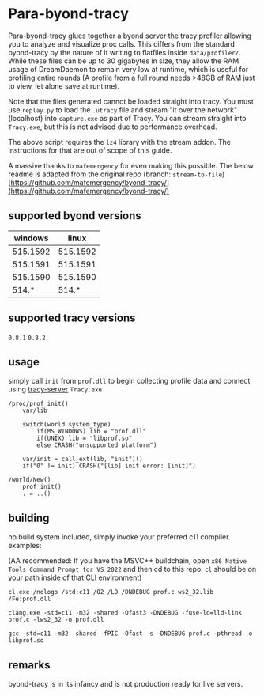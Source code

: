 # Para-byond-tracy

Para-byond-tracy glues together a byond server the tracy profiler allowing you to analyze and visualize proc calls. This differs from the standard byond-tracy by the nature of it writing to flatfiles inside `data/profiler/`. While these files can be up to 30 gigabytes in size, they allow the RAM usage of DreamDaemon to remain very low at runtime, which is useful for profiling entire rounds (A profile from a full round needs >48GB of RAM just to view, let alone save at runtime).

Note that the files generated cannot be loaded straight into tracy. You must use `replay.py` to load the `.utracy` file and stream "it over the network" (localhost) into `capture.exe` as part of Tracy. You can stream straight into `Tracy.exe`, but this is not advised due to performance overhead.

The above script requires the `lz4` library with the stream addon. The instructions for that are out of scope of this guide.

A massive thanks to `mafemergency` for even making this possible. The below readme is adapted from the original repo (branch: `stream-to-file`) [https://github.com/mafemergency/byond-tracy/](https://github.com/mafemergency/byond-tracy/)

## supported byond versions

| windows  | linux    |
| -------- | -------- |
| 515.1592 | 515.1592 |
| 515.1591 | 515.1591 |
| 515.1590 | 515.1590 |
| 514.*    | 514.*    |

## supported tracy versions

`0.8.1` `0.8.2`

## usage

simply call `init` from `prof.dll` to begin collecting profile data and connect using [tracy-server](https://github.com/wolfpld/tracy/releases) `Tracy.exe`

```dm
/proc/prof_init()
    var/lib

    switch(world.system_type)
        if(MS_WINDOWS) lib = "prof.dll"
        if(UNIX) lib = "libprof.so"
        else CRASH("unsupported platform")

    var/init = call_ext(lib, "init")()
    if("0" != init) CRASH("[lib] init error: [init]")

/world/New()
    prof_init()
    . = ..()
```

## building

no build system included, simply invoke your preferred c11 compiler.
examples:

(AA recommended: If you have the MSVC++ buildchain, open `x86 Native Tools Command Prompt for VS 2022` and then cd to this repo. `cl` should be on your path inside of that CLI environment)

```console
cl.exe /nologo /std:c11 /O2 /LD /DNDEBUG prof.c ws2_32.lib /Fe:prof.dll
```

```console
clang.exe -std=c11 -m32 -shared -Ofast3 -DNDEBUG -fuse-ld=lld-link prof.c -lws2_32 -o prof.dll
```

```console
gcc -std=c11 -m32 -shared -fPIC -Ofast -s -DNDEBUG prof.c -pthread -o libprof.so
```

## remarks

byond-tracy is in its infancy and is not production ready for live servers.
